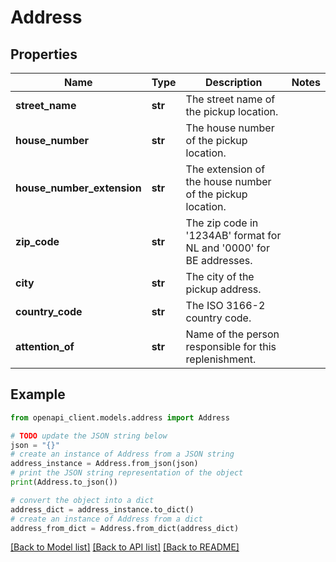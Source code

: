 # Address


## Properties

Name | Type | Description | Notes
------------ | ------------- | ------------- | -------------
**street_name** | **str** | The street name of the pickup location. | 
**house_number** | **str** | The house number of the pickup location. | 
**house_number_extension** | **str** | The extension of the house number of the pickup location. | 
**zip_code** | **str** | The zip code in &#39;1234AB&#39; format for NL and &#39;0000&#39; for BE addresses. | 
**city** | **str** | The city of the pickup address. | 
**country_code** | **str** | The ISO 3166-2 country code. | 
**attention_of** | **str** | Name of the person responsible for this replenishment. | 

## Example

```python
from openapi_client.models.address import Address

# TODO update the JSON string below
json = "{}"
# create an instance of Address from a JSON string
address_instance = Address.from_json(json)
# print the JSON string representation of the object
print(Address.to_json())

# convert the object into a dict
address_dict = address_instance.to_dict()
# create an instance of Address from a dict
address_from_dict = Address.from_dict(address_dict)
```
[[Back to Model list]](../README.md#documentation-for-models) [[Back to API list]](../README.md#documentation-for-api-endpoints) [[Back to README]](../README.md)


